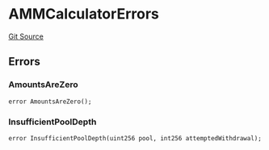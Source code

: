 # AMMCalculatorErrors
[Git Source](https://github.com/thrackle-io/tron/blob/d4dc3a1319e6df3195618c1297a6c755d61cf319/src/common/IErrors.sol)


## Errors
### AmountsAreZero

```solidity
error AmountsAreZero();
```

### InsufficientPoolDepth

```solidity
error InsufficientPoolDepth(uint256 pool, int256 attemptedWithdrawal);
```

